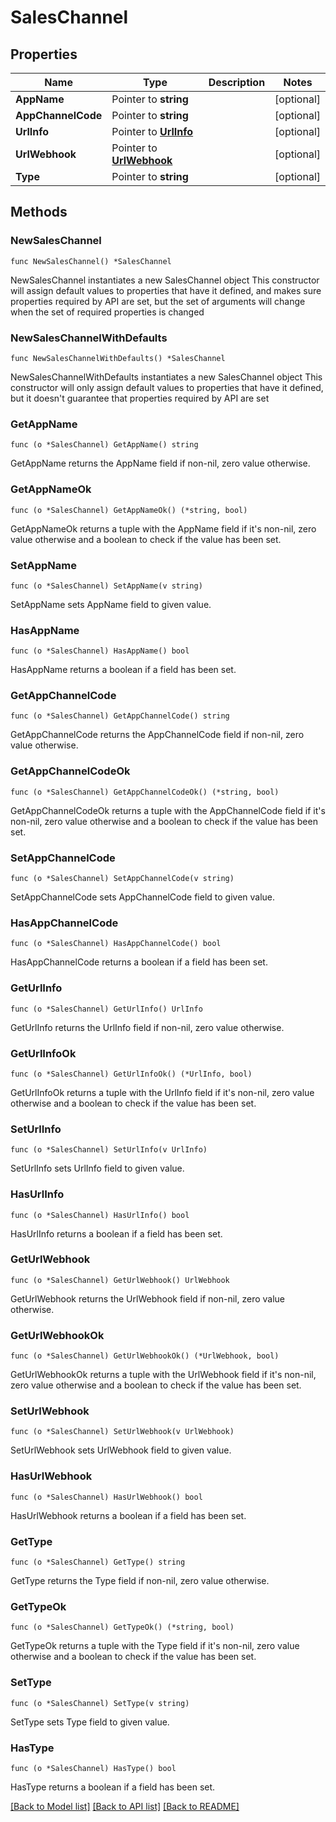 # SalesChannel

## Properties

Name | Type | Description | Notes
------------ | ------------- | ------------- | -------------
**AppName** | Pointer to **string** |  | [optional] 
**AppChannelCode** | Pointer to **string** |  | [optional] 
**UrlInfo** | Pointer to [**UrlInfo**](UrlInfo.md) |  | [optional] 
**UrlWebhook** | Pointer to [**UrlWebhook**](UrlWebhook.md) |  | [optional] 
**Type** | Pointer to **string** |  | [optional] 

## Methods

### NewSalesChannel

`func NewSalesChannel() *SalesChannel`

NewSalesChannel instantiates a new SalesChannel object
This constructor will assign default values to properties that have it defined,
and makes sure properties required by API are set, but the set of arguments
will change when the set of required properties is changed

### NewSalesChannelWithDefaults

`func NewSalesChannelWithDefaults() *SalesChannel`

NewSalesChannelWithDefaults instantiates a new SalesChannel object
This constructor will only assign default values to properties that have it defined,
but it doesn't guarantee that properties required by API are set

### GetAppName

`func (o *SalesChannel) GetAppName() string`

GetAppName returns the AppName field if non-nil, zero value otherwise.

### GetAppNameOk

`func (o *SalesChannel) GetAppNameOk() (*string, bool)`

GetAppNameOk returns a tuple with the AppName field if it's non-nil, zero value otherwise
and a boolean to check if the value has been set.

### SetAppName

`func (o *SalesChannel) SetAppName(v string)`

SetAppName sets AppName field to given value.

### HasAppName

`func (o *SalesChannel) HasAppName() bool`

HasAppName returns a boolean if a field has been set.

### GetAppChannelCode

`func (o *SalesChannel) GetAppChannelCode() string`

GetAppChannelCode returns the AppChannelCode field if non-nil, zero value otherwise.

### GetAppChannelCodeOk

`func (o *SalesChannel) GetAppChannelCodeOk() (*string, bool)`

GetAppChannelCodeOk returns a tuple with the AppChannelCode field if it's non-nil, zero value otherwise
and a boolean to check if the value has been set.

### SetAppChannelCode

`func (o *SalesChannel) SetAppChannelCode(v string)`

SetAppChannelCode sets AppChannelCode field to given value.

### HasAppChannelCode

`func (o *SalesChannel) HasAppChannelCode() bool`

HasAppChannelCode returns a boolean if a field has been set.

### GetUrlInfo

`func (o *SalesChannel) GetUrlInfo() UrlInfo`

GetUrlInfo returns the UrlInfo field if non-nil, zero value otherwise.

### GetUrlInfoOk

`func (o *SalesChannel) GetUrlInfoOk() (*UrlInfo, bool)`

GetUrlInfoOk returns a tuple with the UrlInfo field if it's non-nil, zero value otherwise
and a boolean to check if the value has been set.

### SetUrlInfo

`func (o *SalesChannel) SetUrlInfo(v UrlInfo)`

SetUrlInfo sets UrlInfo field to given value.

### HasUrlInfo

`func (o *SalesChannel) HasUrlInfo() bool`

HasUrlInfo returns a boolean if a field has been set.

### GetUrlWebhook

`func (o *SalesChannel) GetUrlWebhook() UrlWebhook`

GetUrlWebhook returns the UrlWebhook field if non-nil, zero value otherwise.

### GetUrlWebhookOk

`func (o *SalesChannel) GetUrlWebhookOk() (*UrlWebhook, bool)`

GetUrlWebhookOk returns a tuple with the UrlWebhook field if it's non-nil, zero value otherwise
and a boolean to check if the value has been set.

### SetUrlWebhook

`func (o *SalesChannel) SetUrlWebhook(v UrlWebhook)`

SetUrlWebhook sets UrlWebhook field to given value.

### HasUrlWebhook

`func (o *SalesChannel) HasUrlWebhook() bool`

HasUrlWebhook returns a boolean if a field has been set.

### GetType

`func (o *SalesChannel) GetType() string`

GetType returns the Type field if non-nil, zero value otherwise.

### GetTypeOk

`func (o *SalesChannel) GetTypeOk() (*string, bool)`

GetTypeOk returns a tuple with the Type field if it's non-nil, zero value otherwise
and a boolean to check if the value has been set.

### SetType

`func (o *SalesChannel) SetType(v string)`

SetType sets Type field to given value.

### HasType

`func (o *SalesChannel) HasType() bool`

HasType returns a boolean if a field has been set.


[[Back to Model list]](../README.md#documentation-for-models) [[Back to API list]](../README.md#documentation-for-api-endpoints) [[Back to README]](../README.md)


